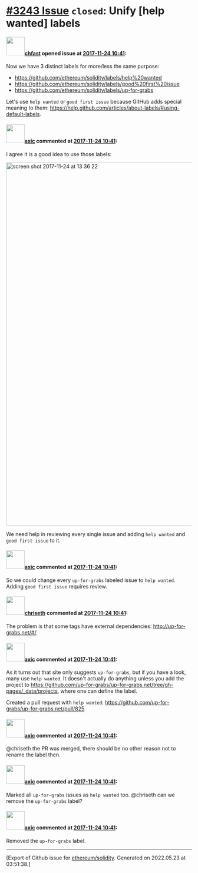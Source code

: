 # [\#3243 Issue](https://github.com/ethereum/solidity/issues/3243) `closed`: Unify [help wanted] labels

#### <img src="https://avatars.githubusercontent.com/u/573380?u=6cd4b0f473d862749cbed137d0bb32b726ae071f&v=4" width="50">[chfast](https://github.com/chfast) opened issue at [2017-11-24 10:41](https://github.com/ethereum/solidity/issues/3243):

Now we have 3 distinct labels for more/less the same purpose:
- https://github.com/ethereum/solidity/labels/help%20wanted
- https://github.com/ethereum/solidity/labels/good%20first%20issue
- https://github.com/ethereum/solidity/labels/up-for-grabs

Let's use `help wanted` or `good first issue` because GitHub adds special meaning to them: https://help.github.com/articles/about-labels/#using-default-labels. 

#### <img src="https://avatars.githubusercontent.com/u/20340?v=4" width="50">[axic](https://github.com/axic) commented at [2017-11-24 10:41](https://github.com/ethereum/solidity/issues/3243#issuecomment-346830420):

I agree it is a good idea to use those labels:

<img width="987" alt="screen shot 2017-11-24 at 13 36 22" src="https://user-images.githubusercontent.com/20340/33212790-88023fb4-d11c-11e7-8453-0ad4d0180f0d.png">

We need help in reviewing every single issue and adding `help wanted` and `good first issue` to it.

#### <img src="https://avatars.githubusercontent.com/u/20340?v=4" width="50">[axic](https://github.com/axic) commented at [2017-11-24 10:41](https://github.com/ethereum/solidity/issues/3243#issuecomment-346830942):

So we could change every `up-for-grabs` labeled issue to `help wanted`. Adding `good first issue` requires review.

#### <img src="https://avatars.githubusercontent.com/u/9073706?v=4" width="50">[chriseth](https://github.com/chriseth) commented at [2017-11-24 10:41](https://github.com/ethereum/solidity/issues/3243#issuecomment-346839004):

The problem is that some tags have external dependencies: http://up-for-grabs.net/#/

#### <img src="https://avatars.githubusercontent.com/u/20340?v=4" width="50">[axic](https://github.com/axic) commented at [2017-11-24 10:41](https://github.com/ethereum/solidity/issues/3243#issuecomment-346842180):

As it turns out that site only suggests `up-for-grabs`, but if you have a look, many use `help wanted`. It doesn't actually do anything unless you add the project to https://github.com/up-for-grabs/up-for-grabs.net/tree/gh-pages/_data/projects, where one can define the label.

Created a pull request with `help wanted`: https://github.com/up-for-grabs/up-for-grabs.net/pull/825

#### <img src="https://avatars.githubusercontent.com/u/20340?v=4" width="50">[axic](https://github.com/axic) commented at [2017-11-24 10:41](https://github.com/ethereum/solidity/issues/3243#issuecomment-347210050):

@chriseth the PR was merged, there should be no other reason not to rename the label then.

#### <img src="https://avatars.githubusercontent.com/u/20340?v=4" width="50">[axic](https://github.com/axic) commented at [2017-11-24 10:41](https://github.com/ethereum/solidity/issues/3243#issuecomment-348658703):

Marked all `up-for-grabs` issues as `help wanted` too. @chriseth can we remove the `up-for-grabs` label?

#### <img src="https://avatars.githubusercontent.com/u/20340?v=4" width="50">[axic](https://github.com/axic) commented at [2017-11-24 10:41](https://github.com/ethereum/solidity/issues/3243#issuecomment-352429656):

Removed the `up-for-grabs` label.


-------------------------------------------------------------------------------



[Export of Github issue for [ethereum/solidity](https://github.com/ethereum/solidity). Generated on 2022.05.23 at 03:51:38.]
